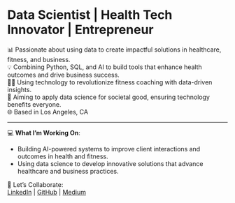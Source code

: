 # Data Scientist | Health Tech Innovator | Entrepreneur

📊 Passionate about using data to create impactful solutions in healthcare, fitness, and business.  
💡 Combining Python, SQL, and AI to build tools that enhance health outcomes and drive business success.  
🏋️‍♂️ Using technology to revolutionize fitness coaching with data-driven insights.  
🌟 Aiming to apply data science for societal good, ensuring technology benefits everyone.  
🌐 Based in Los Angeles, CA

---

💻 **What I’m Working On**:
- Building AI-powered systems to improve client interactions and outcomes in health and fitness.
- Using data science to develop innovative solutions that advance healthcare and business practices.

📩 Let’s Collaborate:  
[LinkedIn](https://www.linkedin.com/in/joshuacarisma) | [GitHub](https://github.com/JoshuaCarisma) | [Medium](https://medium.com/@joshuacarisma)

<!---
JoshuaCarisma/JoshuaCarisma is a ✨ special ✨ repository because its `README.md` (this file) appears on your GitHub profile.
You can click the Preview link to take a look at your changes.
--->
